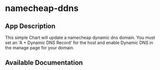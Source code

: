 # namecheap-ddns

## App Description

This simple Chart will update a namecheap dynamic dns domain. You must set an 'A + Dynamic DNS Record' for the host and enable Dynamic DNS in the manage page for your domain. 

## Available Documentation


